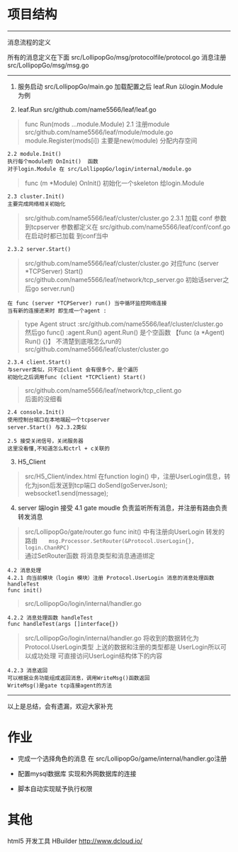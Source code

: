 # 项目结构

***
消息流程的定义

所有的消息定义在下面
src/LollipopGo/msg/protocolfile/protocol.go
消息注册
src/LollipopGo/msg/msg.go


***
1. 服务启动
src/LollipopGo/main.go
加载配置之后 leaf.Run 以login.Module 为例

2. leaf.Run
src/github.com/name5566/leaf/leaf.go 	
> func Run(mods ...module.Module)
	2.1 注册module  
	src/github.com/name5566/leaf/module/module.go	
> 	module.Register(mods[i])
	主要是new(module) 分配内存空间
	
	2.2 module.Init() 
	执行每个module的	OnInit()  函数
	对于login.Module 在 src/LollipopGo/login/internal/module.go 
> 	func (m *Module) OnInit()
	初始化一个skeleton 给login.Module
	
	2.3 cluster.Init() 
	主要完成网络相关初始化
> 	src/github.com/name5566/leaf/cluster/cluster.go	
	2.3.1 加载 conf 参数 到tcpserver
	参数都定义在 src/github.com/name5566/leaf/conf/conf.go
	在启动时都已加载 到conf当中
	
	2.3.2 server.Start() 
> 	src/github.com/name5566/leaf/cluster/cluster.go
	对应func (server *TCPServer) Start()
> 	src/github.com/name5566/leaf/network/tcp_server.go
	初始话server之后go server.run()
	
	在 func (server *TCPServer) run() 当中循环监控网络连接
	当有新的连接进来时 即生成一个agent :
> 	type Agent struct :src/github.com/name5566/leaf/cluster/cluster.go
	然后go func() :agent.Run() 
	agent.Run()  是个空函数 【func (a *Agent) Run() {}】 不清楚到底哦怎么run的
>   src/github.com/name5566/leaf/cluster/cluster.go	
	
	
	2.3.4 client.Start()
	与server类似，只不过client 会有很多个，是个遍历 
	初始化之后调用func (client *TCPClient) Start() 
> 	src/github.com/name5566/leaf/network/tcp_client.go	
 	后面的没细看
	
	2.4 console.Init()
	使用控制台端口在本地端起一个tcpserver
	server.Start() 与2.3.2类似
	
	2.5 接受关闭信号，关闭服务器
	这里没看懂,不知道怎么和ctrl + c关联的
	
	
3. H5_Client
> src/H5_Client/index.html
	在function login() 中，注册UserLogin信息，转化为json后发送到tcp端口
	doSend(goServerJson);
		websocket1.send(message);
		
4. server 端login 接受
   	4.1 gate moudle 负责监听所有消息，并注册有路由负责转发消息
> 	src/LollipopGo/gate/router.go
	func init() 中有注册向UserLogin 转发的路由
	`	msg.Processor.SetRouter(&Protocol.UserLogin{}, login.ChanRPC)`	
	通过SetRouter函数 将消息类型和消息通道绑定
	
	4.2 消息处理
	4.2.1 向当前模块（login 模块）注册 Protocol.UserLogin 消息的消息处理函数 handleTest
	func init()
> 	src/LollipopGo/login/internal/handler.go
	
	4.2.2 消息处理函数 handleTest
	func handleTest(args []interface{}) 
> 	src/LollipopGo/login/internal/handler.go
	 将收到的数据转化为Protocol.UserLogin类型
	上送的数据和注册的类型都是	UserLogin所以可以成功处理
	可直接访问UserLogin结构体下的内容
	
	4.2.3 消息返回
	可以根据业务功能组成返回消息，调用WriteMsg()函数返回
	WriteMsg()是gate tcp连接agent的方法 
	 	
	


***
以上是总结，会有遗漏，欢迎大家补充	
	




# 作业
* 完成一个选择角色的消息
在 src/LollipopGo/game/internal/handler.go注册

* 配置mysql数据库
实现和外网数据库的连接

* 脚本自动实现赋予执行权限

# 其他
html5 开发工具 HBuilder
http://www.dcloud.io/

